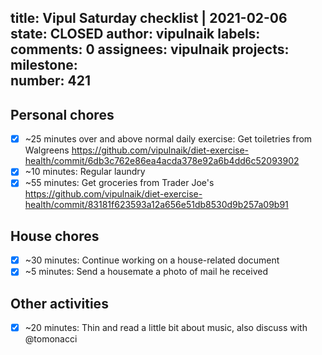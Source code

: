 title:	Vipul Saturday checklist | 2021-02-06
state:	CLOSED
author:	vipulnaik
labels:	
comments:	0
assignees:	vipulnaik
projects:	
milestone:	
number:	421
--
## Personal chores

- [x] ~25 minutes over and above normal daily exercise: Get toiletries from Walgreens https://github.com/vipulnaik/diet-exercise-health/commit/6db3c762e86ea4acda378e92a6b4dd6c52093902
- [x] ~10 minutes: Regular laundry 
- [x] ~55 minutes: Get groceries from Trader Joe's  https://github.com/vipulnaik/diet-exercise-health/commit/83181f623593a12a656e51db8530d9b257a09b91

## House chores

- [x] ~30 minutes: Continue working on a house-related document
- [x] ~5 minutes: Send a housemate a photo of mail he received 

## Other activities

- [x] ~20 minutes: Thin and read a little bit about music, also discuss with @tomonacci
